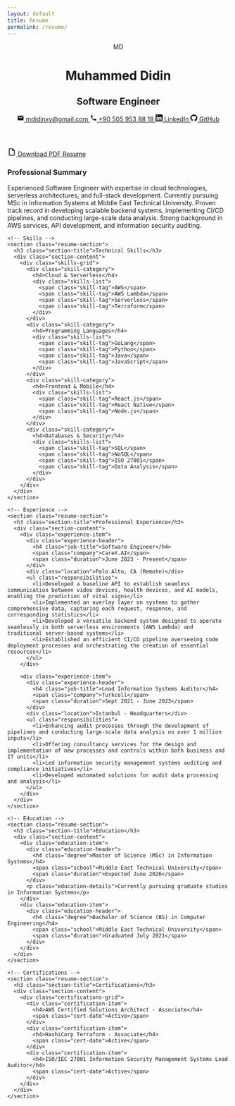 ```yaml
---
layout: default
title: Resume
permalink: /resume/
---
```


<div class="resume-page">
  <!-- Header Section -->
  <header class="resume-header">
    <div class="profile-section">
      <div class="profile-image">
        <div class="avatar-placeholder">MD</div>
      </div>
      <div class="profile-info">
        <h1 class="name">Muhammed Didin</h1>
        <h2 class="title">Software Engineer</h2>
        <div class="contact-links">
          <a href="mailto:mdidinxy@gmail.com" class="contact-link">
            <svg width="16" height="16" viewBox="0 0 24 24" fill="currentColor">
              <path d="M20 4H4c-1.1 0-1.99.9-1.99 2L2 18c0 1.1.89 2 2 2h16c1.1 0 2-.9 2-2V6c0-1.1-.9-2-2-2zm0 4l-8 5-8-5V6l8 5 8-5v2z"/>
            </svg>
            mdidinxy@gmail.com
          </a>
          <a href="tel:+905059538818" class="contact-link">
            <svg width="16" height="16" viewBox="0 0 24 24" fill="currentColor">
              <path d="M6.62 10.79c1.44 2.83 3.76 5.14 6.59 6.59l2.2-2.2c.27-.27.67-.36 1.02-.24 1.12.37 2.33.57 3.57.57.55 0 1 .45 1 1V20c0 .55-.45 1-1 1-9.39 0-17-7.61-17-17 0-.55.45-1 1-1h3.5c.55 0 1 .45 1 1 0 1.25.2 2.45.57 3.57.11.35.03.74-.25 1.02l-2.2 2.2z"/>
            </svg>
            +90 505 953 88 18
          </a>
          <a href="https://linkedin.com/in/mdidin" target="_blank" class="contact-link">
            <svg width="16" height="16" viewBox="0 0 24 24" fill="currentColor">
              <path d="M20.447 20.452h-3.554v-5.569c0-1.328-.027-3.037-1.852-3.037-1.853 0-2.136 1.445-2.136 2.939v5.667H9.351V9h3.414v1.561h.046c.477-.9 1.637-1.85 3.37-1.85 3.601 0 4.267 2.37 4.267 5.455v6.286zM5.337 7.433c-1.144 0-2.063-.926-2.063-2.065 0-1.138.92-2.063 2.063-2.063 1.14 0 2.064.925 2.064 2.063 0 1.139-.925 2.065-2.064 2.065zm1.782 13.019H3.555V9h3.564v11.452zM22.225 0H1.771C.792 0 0 .774 0 1.729v20.542C0 23.227.792 24 1.771 24h20.451C23.2 24 24 23.227 24 22.271V1.729C24 .774 23.2 0 22.222 0h.003z"/>
            </svg>
            LinkedIn
          </a>
          <a href="https://github.com/mdidinx" target="_blank" class="contact-link">
            <svg width="16" height="16" viewBox="0 0 24 24" fill="currentColor">
              <path d="M12 0c-6.626 0-12 5.373-12 12 0 5.302 3.438 9.8 8.207 11.387.599.111.793-.261.793-.577v-2.234c-3.338.726-4.033-1.416-4.033-1.416-.546-1.387-1.333-1.756-1.333-1.756-1.089-.745.083-.729.083-.729 1.205.084 1.839 1.237 1.839 1.237 1.07 1.834 2.807 1.304 3.492.997.107-.775.418-1.305.762-1.604-2.665-.305-5.467-1.334-5.467-5.931 0-1.311.469-2.381 1.236-3.221-.124-.303-.535-1.524.117-3.176 0 0 1.008-.322 3.301 1.23.957-.266 1.983-.399 3.003-.404 1.02.005 2.047.138 3.006.404 2.291-1.552 3.297-1.23 3.297-1.23.653 1.653.242 2.874.118 3.176.77.84 1.235 1.911 1.235 3.221 0 4.609-2.807 5.624-5.479 5.921.43.372.823 1.102.823 2.222v3.293c0 .319.192.694.801.576 4.765-1.589 8.199-6.086 8.199-11.386 0-6.627-5.373-12-12-12z"/>
            </svg>
            GitHub
          </a>
        </div>
      </div>
    </div>
  </header>

  <!-- Download Button -->
  <div class="download-section">
    <a href="{{ "/assets/Muhammed-Didin.pdf" | relative_url }}" download="Muhammed-Didin-Resume.pdf" class="download-button">
      <svg width="20" height="20" viewBox="0 0 24 24" fill="currentColor">
        <path d="M14,2H6A2,2 0 0,0 4,4V20A2,2 0 0,0 6,22H18A2,2 0 0,0 20,20V8L14,2M18,20H6V4H13V9H18V20Z"/>
      </svg>
      Download PDF Resume
    </a>
  </div>

  <!-- Main Content -->
  <div class="resume-content">
    <!-- Professional Summary -->
    <section class="resume-section">
      <h3 class="section-title">Professional Summary</h3>
      <div class="section-content">
        <p>Experienced Software Engineer with expertise in cloud technologies, serverless architectures, and full-stack development. Currently pursuing MSc in Information Systems at Middle East Technical University. Proven track record in developing scalable backend systems, implementing CI/CD pipelines, and conducting large-scale data analysis. Strong background in AWS services, API development, and information security auditing.</p>
      </div>
    </section>

    <!-- Skills -->
    <section class="resume-section">
      <h3 class="section-title">Technical Skills</h3>
      <div class="section-content">
        <div class="skills-grid">
          <div class="skill-category">
            <h4>Cloud & Serverless</h4>
            <div class="skills-list">
              <span class="skill-tag">AWS</span>
              <span class="skill-tag">AWS Lambda</span>
              <span class="skill-tag">Serverless</span>
              <span class="skill-tag">Terraform</span>
            </div>
          </div>
          <div class="skill-category">
            <h4>Programming Languages</h4>
            <div class="skills-list">
              <span class="skill-tag">GoLang</span>
              <span class="skill-tag">Python</span>
              <span class="skill-tag">Java</span>
              <span class="skill-tag">JavaScript</span>
            </div>
          </div>
          <div class="skill-category">
            <h4>Frontend & Mobile</h4>
            <div class="skills-list">
              <span class="skill-tag">React.js</span>
              <span class="skill-tag">React Native</span>
              <span class="skill-tag">Node.js</span>
            </div>
          </div>
          <div class="skill-category">
            <h4>Databases & Security</h4>
            <div class="skills-list">
              <span class="skill-tag">SQL</span>
              <span class="skill-tag">NoSQL</span>
              <span class="skill-tag">ISO 27001</span>
              <span class="skill-tag">Data Analysis</span>
            </div>
          </div>
        </div>
      </div>
    </section>

    <!-- Experience -->
    <section class="resume-section">
      <h3 class="section-title">Professional Experience</h3>
      <div class="section-content">
        <div class="experience-item">
          <div class="experience-header">
            <h4 class="job-title">Software Engineer</h4>
            <span class="company">CareX.AI</span>
            <span class="duration">June 2023 - Present</span>
          </div>
          <div class="location">Palo Alto, CA (Remote)</div>
          <ul class="responsibilities">
            <li>Developed a baseline API to establish seamless communication between video devices, health devices, and AI models, enabling the prediction of vital signs</li>
            <li>Implemented an overlay layer on systems to gather comprehensive data, capturing each request, response, and corresponding statistics</li>
            <li>Developed a versatile backend system designed to operate seamlessly in both serverless environments (AWS Lambda) and traditional server-based systems</li>
            <li>Established an efficient CI/CD pipeline overseeing code deployment processes and orchestrating the creation of essential resources</li>
          </ul>
        </div>

        <div class="experience-item">
          <div class="experience-header">
            <h4 class="job-title">Lead Information Systems Auditor</h4>
            <span class="company">Turkcell</span>
            <span class="duration">Sept 2021 - June 2023</span>
          </div>
          <div class="location">Istanbul - Headquarters</div>
          <ul class="responsibilities">
            <li>Enhancing audit processes through the development of pipelines and conducting large-scale data analysis on over 1 million inputs</li>
            <li>Offering consultancy services for the design and implementation of new processes and controls within both business and IT units</li>
            <li>Led information security management systems auditing and compliance initiatives</li>
            <li>Developed automated solutions for audit data processing and analysis</li>
          </ul>
        </div>
      </div>
    </section>

    <!-- Education -->
    <section class="resume-section">
      <h3 class="section-title">Education</h3>
      <div class="section-content">
        <div class="education-item">
          <div class="education-header">
            <h4 class="degree">Master of Science (MSc) in Information Systems</h4>
            <span class="school">Middle East Technical University</span>
            <span class="duration">Expected June 2026</span>
          </div>
          <p class="education-details">Currently pursuing graduate studies in Information Systems</p>
        </div>
        <div class="education-item">
          <div class="education-header">
            <h4 class="degree">Bachelor of Science (BS) in Computer Engineering</h4>
            <span class="school">Middle East Technical University</span>
            <span class="duration">Graduated July 2021</span>
          </div>
        </div>
      </div>
    </section>

    <!-- Certifications -->
    <section class="resume-section">
      <h3 class="section-title">Certifications</h3>
      <div class="section-content">
        <div class="certifications-grid">
          <div class="certification-item">
            <h4>AWS Certified Solutions Architect - Associate</h4>
            <span class="cert-date">Active</span>
          </div>
          <div class="certification-item">
            <h4>HashiCorp Terraform - Associate</h4>
            <span class="cert-date">Active</span>
          </div>
          <div class="certification-item">
            <h4>ISO/IEC 27001 Information Security Management Systems Lead Auditor</h4>
            <span class="cert-date">Active</span>
          </div>
        </div>
      </div>
    </section>
  </div>
</div>